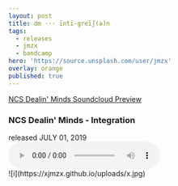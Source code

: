 ```yaml
---
layout: post
title: dm ··· īntī-greīʃ(ə)n
tags:
  - releases
  - jmzx
  - bandcamp
hero: 'https://source.unsplash.com/user/jmzx'
overlay: orange
published: true
---
```

[NCS Dealin' Minds Soundcloud Preview](https://www.soundcloud.com/jmzx/dealin-minds-preview)
<article>
	<div class="cont">
		<h3>NCS Dealin' Minds - Integration</h3>
    released
		<time> JULY 01, 2019</time>
	</div>
	<audio class="audio" controls="controls">
		<source type="audio/mpeg" src="https://www.jmzx.uk/uploads/audio/01_Integration.m4a?_=1">
	</audio>
</article>
![i](https://xjmzx.github.io/uploads/x.jpg)
